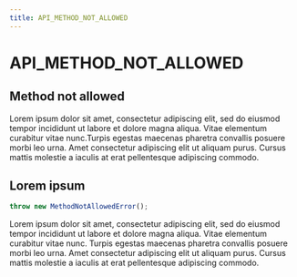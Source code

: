 ```yaml
---
title: API_METHOD_NOT_ALLOWED
---
```


# API_METHOD_NOT_ALLOWED

## Method not allowed

Lorem ipsum dolor sit amet, consectetur adipiscing elit, sed do eiusmod tempor incididunt ut labore
et dolore magna aliqua. Vitae elementum curabitur vitae nunc.Turpis egestas maecenas pharetra
convallis posuere morbi leo urna. Amet consectetur adipiscing elit ut aliquam purus. Cursus mattis
molestie a iaculis at erat pellentesque adipiscing commodo.

## Lorem ipsum

```typescript
throw new MethodNotAllowedError();
```

Lorem ipsum dolor sit amet, consectetur adipiscing elit, sed do eiusmod tempor incididunt ut labore
et dolore magna aliqua. Vitae elementum curabitur vitae nunc. Turpis egestas maecenas pharetra
convallis posuere morbi leo urna. Amet consectetur adipiscing elit ut aliquam purus. Cursus mattis
molestie a iaculis at erat pellentesque adipiscing commodo.
